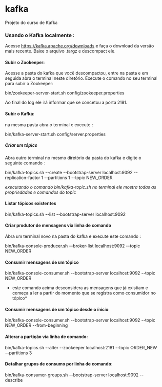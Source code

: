 # kafka
Projeto do curso de Kafka

### Usando o Kafka localmente :

Acesse https://kafka.apache.org/downloads e faça o download da versão mais recente.
Baixe o arquivo .targz e descompact ele.

#### Subir o Zookeeper: 
Acesse a pasta do kafka que você descompactou, entre na pasta e em seguida abra o terminal neste diretório.
Execute o comando no seu terminal para subir o Zookeeper:
 
  bin/zookeeper-server-start.sh config/zookeeper.properties

Ao final do log ele irá informar que se concetou a porta 2181.

#### Subir o Kafka:
 na mesma pasta abra o terminal e execute :

 bin/kafka-server-start.sh config/server.properties
 
 ##### Criar um tópico
 Abra outro terminal no mesmo diretório da pasta do kafka e digite o seguinte comando :
 
 bin/kafka-topics.sh --create --bootstrap-server localhost:9092 --replication-factor 1 --partitions 1 --topic NEW_ORDER

*executando o comando  bin/kafka-topic.sh no terminal ele mostra todas as propriedades e comandos do topic*

#### Listar tópicos existentes

bin/kafka-topics.sh --list --bootstrap-server localhost:9092

#### Criar produtor de mensagens via linha de comando

Abra um terminal novo na pasta do kafka e execute este comando :

bin/kafka-console-producer.sh --broker-list localhost:9092 --topic NEW_ORDER

#### Consumir mensagens de um tópico

bin/kafka-console-consumer.sh --bootstrap-server localhost:9092 --topic NEW_ORDER

* este comando acima desconsidera as mensagens que já existiam e começa a ler a partir do momento que se registra como consumidor no tópico*

#### Consumir mensagens de um tópico desde o ínicio

bin/kafka-console-consumer.sh --bootstrap-server localhost:9092 --topic NEW_ORDER --from-beginning

#### Alterar a partição via linha de comando:

bin/kafka-topics.sh --alter --zookeeper localhost:2181 --topic ORDER_NEW --partitions 3

#### Detalhar grupos de consumo por linha de comando:

bin/kafka-consumer-groups.sh --bootstrap-server localhost:9092 --describe

